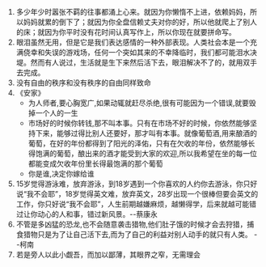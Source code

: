 1. 多少年少时嚣张不羁的往事都涌上心来。就因为你懒惰不上进，依赖妈妈，所以妈妈就累的倒下了；就因为你全盘信赖丈夫对你的好，所以他就爬上了别人的床；就因为你平时没有花时间认真写作上，所以你现在就要拼命写。
2. 眼泪虽然无用，但是它是我们表达感情的一种外部表现。人类社会本是一个充满侥幸和失误的游戏场，任何一个突如其来的不幸降临时，我们都可能泪水决堤。然而有人说过，生活就是生下来然后活下去，眼泪解决不了的，就用双手去完成。
3. 没有自由的秩序和没有秩序的自由同样致命
4. 《安家》
    * 为人师者,要心胸宽广,如果动辄就赶尽杀绝,很有可能因为一个错误,就要毁掉一个人的一生
    * 市场好的时候你转钱,那不叫本事。只有在市场不好的时候，你依然能够坚持下来，能够过得比别人还要好，那才叫有本事。就像葡萄酒,用来酿酒的葡萄，在好的年份都得到了阳光的泽佑，只有在欠收的年份，依然能够长得饱满的葡萄，酿出来的酒才能受到大家的欢迎,所以我希望在坐的每一位都能变成欠收年份里长得最饱满的那个葡萄
    * 你是谁,决定你嫁给谁
5. 15岁觉得游泳难，放弃游泳，到18岁遇到一个你喜欢的人约你去游泳，你只好说“我不会耶”，18岁觉得英文难，放弃英文，28岁出现一个很棒但要会英文的工作，你只好说“我不会耶”，人生前期越嫌麻烦，越懒得学，后来就越可能错过让你动心的人和事，错过新风景。--蔡康永
6. 不管是多凶猛的恐龙,也不会随意袭击猎物,他们肚子饿的时候才会去狩猎，捕食猎物只是为了让自己活下去,而为了自己的利益对别人动手的就只有人类。 --柯南
7. 若是旁人以此小觑吾，而加以鄙薄，其眼界之窄，无需理会
